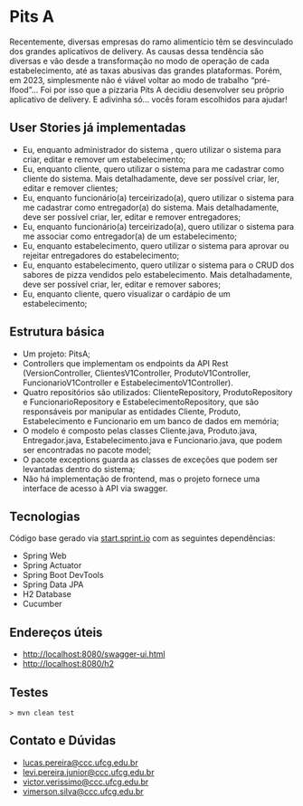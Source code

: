 # Pits A

Recentemente, diversas empresas do ramo alimentício têm se desvinculado dos grandes aplicativos de delivery. As causas dessa tendência são diversas e vão desde a transformação no modo de operação de cada estabelecimento, até as taxas abusivas das grandes plataformas.
Porém, em 2023, simplesmente não é viável voltar ao modo de trabalho “pré-Ifood”... Foi por isso que a pizzaria Pits A decidiu desenvolver seu próprio aplicativo de delivery. E adivinha só… vocês foram escolhidos para ajudar!


## User Stories já implementadas

- Eu, enquanto administrador do sistema , quero utilizar o sistema para criar,  editar e remover um estabelecimento;
- Eu, enquanto cliente, quero utilizar o sistema para me cadastrar como cliente do sistema. Mais detalhadamente, deve ser possível criar, ler, editar e remover clientes;
- Eu, enquanto funcionário(a) terceirizado(a), quero utilizar o sistema para me cadastrar como entregador(a) do sistema. Mais detalhadamente, deve ser possível criar, ler, editar e remover entregadores;
- Eu, enquanto funcionário(a) terceirizado(a), quero utilizar o sistema para me associar como entregador(a) de um estabelecimento;
- Eu, enquanto estabelecimento, quero utilizar o sistema para aprovar ou rejeitar entregadores do estabelecimento;
- Eu, enquanto estabelecimento, quero utilizar o sistema para o CRUD dos sabores de pizza vendidos pelo estabelecimento. Mais detalhadamente, deve ser possível criar, ler, editar e remover sabores;
- Eu, enquanto cliente, quero visualizar o cardápio de um estabelecimento;

## Estrutura básica

- Um projeto: PitsA;
- Controllers que implementam os endpoints da API Rest (VersionController, ClientesV1Controller, ProdutoV1Controller, FuncionarioV1Controller e EstabelecimentoV1Controller).
- Quatro repositórios são utilizados: ClienteRepository, ProdutoRepository e FuncionarioRepository e EstabelecimentoRepository, que são responsáveis por manipular as entidades Cliente, Produto, Estabelecimento e Funcionario em um banco de dados em memória;
- O modelo é composto pelas classes Cliente.java, Produto.java, Entregador.java, Estabelecimento.java e Funcionario.java, que podem ser
  encontradas no pacote model;
- O pacote exceptions guarda as classes de exceções que podem ser levantadas
  dentro do sistema;
- Não há implementação de frontend, mas o projeto fornece uma interface de acesso à API via swagger.

## Tecnologias
Código base gerado via [start.sprint.io](https://start.spring.io/#!type=maven-project&language=java&platformVersion=2.3.3.RELEASE&packaging=jar&jvmVersion=1.8&groupId=com.example&artifactId=EstoqueFacil&name=EstoqueFacil&description=Projeto%20Estoque%20Facil&packageName=com.example.EstoqueFacil&dependencies=web,actuator,devtools,data-jpa,h2) com as seguintes dependências:

- Spring Web
- Spring Actuator
- Spring Boot DevTools
- Spring Data JPA
- H2 Database
- Cucumber

## Endereços úteis

- [http://localhost:8080/swagger-ui.html](http://localhost:8080/swagger-ui.html)
- [http://localhost:8080/h2](http://localhost:8080/h2)

## Testes

<code>> mvn clean test </code>



## Contato e Dúvidas

- lucas.pereira@ccc.ufcg.edu.br
- levi.pereira.junior@ccc.ufcg.edu.br
- victor.verissimo@ccc.ufcg.edu.br
- vimerson.silva@ccc.ufcg.edu.br


